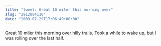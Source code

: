 ```yaml
---
title: "tweet: Great 10 miler this morning over"
slug: "2912884118"
date: "2009-07-29T17:06:49+00:00"
---
```

Great 10 miler this morning over hilly trails.  Took a while to wake up, but I was rolling over the last half.